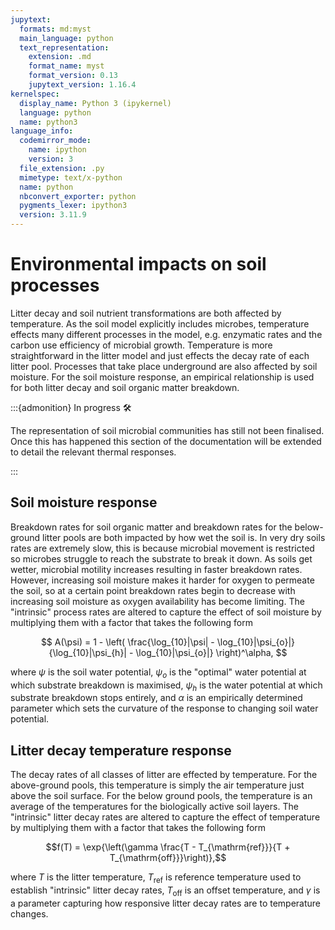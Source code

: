 ```yaml
---
jupytext:
  formats: md:myst
  main_language: python
  text_representation:
    extension: .md
    format_name: myst
    format_version: 0.13
    jupytext_version: 1.16.4
kernelspec:
  display_name: Python 3 (ipykernel)
  language: python
  name: python3
language_info:
  codemirror_mode:
    name: ipython
    version: 3
  file_extension: .py
  mimetype: text/x-python
  name: python
  nbconvert_exporter: python
  pygments_lexer: ipython3
  version: 3.11.9
---
```


# Environmental impacts on soil processes

Litter decay and soil nutrient transformations are both affected by temperature. As the
soil model explicitly includes microbes, temperature effects many different processes in
the model, e.g. enzymatic rates and the carbon use efficiency of microbial growth.
Temperature is more straightforward in the litter model and just effects the decay rate
of each litter pool. Processes that take place underground are also affected by soil
moisture. For the soil moisture response, an empirical relationship is used for both
litter decay and soil organic matter breakdown.

:::{admonition} In progress 🛠️

The representation of soil microbial communities has still not been finalised. Once this
has happened this section of the documentation will be extended to detail the relevant
thermal responses.

:::

## Soil moisture response

Breakdown rates for soil organic matter and breakdown rates for the below-ground litter
pools are both impacted by how wet the soil is. In very dry soils rates are extremely
slow, this is because microbial movement is restricted so microbes struggle to reach
the substrate to break it down. As soils get wetter, microbial motility increases
resulting in faster breakdown rates. However, increasing soil moisture makes it harder
for oxygen to permeate the soil, so at a certain point breakdown rates begin to
decrease with increasing soil moisture as oxygen availability has become limiting. The
"intrinsic" process rates are altered to capture the effect of soil moisture by
multiplying them with a factor that takes the following form

$$
A(\psi) = 1 - \left(
\frac{\log_{10}|\psi| - \log_{10}|\psi_{o}|}
{\log_{10}|\psi_{h}| - \log_{10}|\psi_{o}|}
\right)^\alpha,
$$

where $\psi$ is the soil water potential, $\psi_{o}$ is the "optimal" water potential at
which substrate breakdown is maximised, $\psi_{h}$ is the water potential at which
substrate breakdown stops entirely, and $\alpha$ is an empirically determined parameter
which sets the curvature of the response to changing soil water potential.

## Litter decay temperature response

The decay rates of all classes of litter are effected by temperature. For the
above-ground pools, this temperature is simply the air temperature just above the soil
surface. For the below ground pools, the temperature is an average of the temperatures
for the biologically active soil layers. The "intrinsic" litter decay rates are altered
to capture the effect of temperature by multiplying them with a factor that takes the
following form

$$f(T) = \exp{\left(\gamma \frac{T - T_{\mathrm{ref}}}{T + T_{\mathrm{off}}}\right)},$$

where $T$ is the litter temperature, $T_\mathrm{ref}$ is reference temperature used to
establish "intrinsic" litter decay rates, $T_\mathrm{off}$ is an offset temperature, and
$\gamma$ is a parameter capturing how responsive litter decay rates are to temperature
changes.
